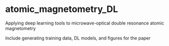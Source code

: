 # atomic_magnetometry_DL
Applying deep learning tools to microwave-optical double resonance atomic magnetometry

Include generating training data, DL models, and figures for the paper

